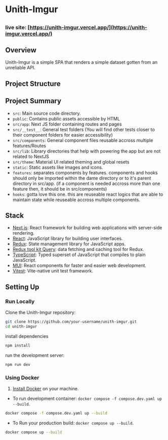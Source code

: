# Unith-Imgur

##

### live site: [https://unith-imgur.vercel.app/](https://unith-imgur.vercel.app/)

## Overview

Unith-Imgur is a simple SPA that renders a simple dataset gotten from an unreliable API.

## Project Structure

## Project Summary

- `src`: Main source code directory.
- `public`: Contains public assets accessible by HTML
- `src/app`: Next JS folder containing routes and pages
- `src/__test__`: General test folders (You will find other tests closer to their component folders for easier accessibility)
- `src/components`: General component files reusable accross multiple features/Routes
- `src/lib`: Library directories that help with powering the app but are not related to NextJS
- `src/theme`: Material UI related theming and global resets
- `static`: Static assets like images and icons.
- `features`: separates components by features. components and hooks should only be imported within the dame directory or to it's parent directory in src/app. (if a component is needed accross more than one feature then, it should be in src/components)
- `hooks`: gotta love this one. this are reuseable react logics that are able to maintain state while reuseable accross multiple components.

## Stack

- [Next.js](https://nextjs.org/): React framework for building web applications with server-side rendering.
- [React](https://reactjs.org/): JavaScript library for building user interfaces.
- [Redux](https://redux.js.org/): State management library for JavaScript apps.
- [Redux tool kit Query](https://redux-toolkit.js.org/rtk-query/overview): data fetching and caching tool for Redux.
- [TypeScript](https://www.typescriptlang.org/): Typed superset of JavaScript that compiles to plain JavaScript.
- [MUI](https://mui.com/): React components for faster and easier web development.
- [Vitest](https://vitest.dev/): Vite-native unit test framework.


## Setting Up


### Run Locally

Clone the Unith-Imgur repository:

```bash
git clone https://github.com/your-username/unith-imgur.git
cd unith-imgur
```
install dependencies

```bash
npm install
```

run the development server:

```bash
npm run dev
```

### Using Docker

1. [Install Docker](https://docs.docker.com/get-docker/) on your machine.

- To run development container: `docker compose -f compose.dev.yaml up --build`.

```bash
docker compose -f compose.dev.yaml up --build
```

- To Run your production build: `docker compose up --build`.

```bash
docker compose up --build
```
